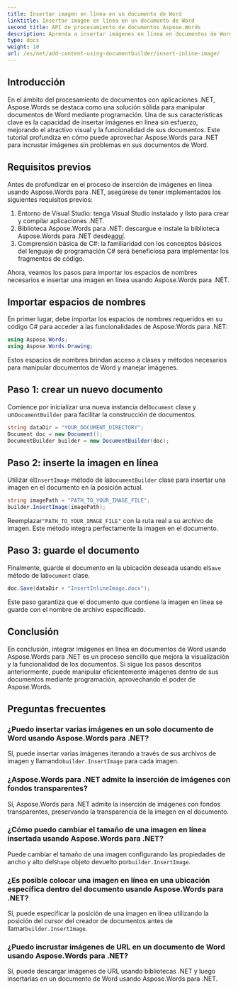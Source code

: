 ```yaml
---
title: Insertar imagen en línea en un documento de Word
linktitle: Insertar imagen en línea en un documento de Word
second_title: API de procesamiento de documentos Aspose.Words
description: Aprenda a insertar imágenes en línea en documentos de Word usando Aspose.Words para .NET. Guía paso a paso con ejemplos de código y preguntas frecuentes incluidas.
type: docs
weight: 10
url: /es/net/add-content-using-documentbuilder/insert-inline-image/
---
```

## Introducción

En el ámbito del procesamiento de documentos con aplicaciones .NET, Aspose.Words se destaca como una solución sólida para manipular documentos de Word mediante programación. Una de sus características clave es la capacidad de insertar imágenes en línea sin esfuerzo, mejorando el atractivo visual y la funcionalidad de sus documentos. Este tutorial profundiza en cómo puede aprovechar Aspose.Words para .NET para incrustar imágenes sin problemas en sus documentos de Word.

## Requisitos previos

Antes de profundizar en el proceso de inserción de imágenes en línea usando Aspose.Words para .NET, asegúrese de tener implementados los siguientes requisitos previos:

1. Entorno de Visual Studio: tenga Visual Studio instalado y listo para crear y compilar aplicaciones .NET.
2.  Biblioteca Aspose.Words para .NET: descargue e instale la biblioteca Aspose.Words para .NET desde[aquí](https://releases.aspose.com/words/net/).
3. Comprensión básica de C#: la familiaridad con los conceptos básicos del lenguaje de programación C# será beneficiosa para implementar los fragmentos de código.

Ahora, veamos los pasos para importar los espacios de nombres necesarios e insertar una imagen en línea usando Aspose.Words para .NET.

## Importar espacios de nombres

En primer lugar, debe importar los espacios de nombres requeridos en su código C# para acceder a las funcionalidades de Aspose.Words para .NET:

```csharp
using Aspose.Words;
using Aspose.Words.Drawing;
```

Estos espacios de nombres brindan acceso a clases y métodos necesarios para manipular documentos de Word y manejar imágenes.

## Paso 1: crear un nuevo documento

 Comience por inicializar una nueva instancia del`Document` clase y un`DocumentBuilder` para facilitar la construcción de documentos.

```csharp
string dataDir = "YOUR_DOCUMENT_DIRECTORY";
Document doc = new Document();
DocumentBuilder builder = new DocumentBuilder(doc);
```

## Paso 2: inserte la imagen en línea

 Utilizar el`InsertImage` método de la`DocumentBuilder` clase para insertar una imagen en el documento en la posición actual.

```csharp
string imagePath = "PATH_TO_YOUR_IMAGE_FILE";
builder.InsertImage(imagePath);
```

 Reemplazar`"PATH_TO_YOUR_IMAGE_FILE"` con la ruta real a su archivo de imagen. Este método integra perfectamente la imagen en el documento.

## Paso 3: guarde el documento

 Finalmente, guarde el documento en la ubicación deseada usando el`Save` método de la`Document` clase.

```csharp
doc.Save(dataDir + "InsertInlineImage.docx");
```

Este paso garantiza que el documento que contiene la imagen en línea se guarde con el nombre de archivo especificado.

## Conclusión

En conclusión, integrar imágenes en línea en documentos de Word usando Aspose.Words para .NET es un proceso sencillo que mejora la visualización y la funcionalidad de los documentos. Si sigue los pasos descritos anteriormente, puede manipular eficientemente imágenes dentro de sus documentos mediante programación, aprovechando el poder de Aspose.Words.

## Preguntas frecuentes

### ¿Puedo insertar varias imágenes en un solo documento de Word usando Aspose.Words para .NET?
 Sí, puede insertar varias imágenes iterando a través de sus archivos de imagen y llamando`builder.InsertImage` para cada imagen.

### ¿Aspose.Words para .NET admite la inserción de imágenes con fondos transparentes?
Sí, Aspose.Words para .NET admite la inserción de imágenes con fondos transparentes, preservando la transparencia de la imagen en el documento.

### ¿Cómo puedo cambiar el tamaño de una imagen en línea insertada usando Aspose.Words para .NET?
 Puede cambiar el tamaño de una imagen configurando las propiedades de ancho y alto del`Shape` objeto devuelto por`builder.InsertImage`.

### ¿Es posible colocar una imagen en línea en una ubicación específica dentro del documento usando Aspose.Words para .NET?
 Sí, puede especificar la posición de una imagen en línea utilizando la posición del cursor del creador de documentos antes de llamar`builder.InsertImage`.

### ¿Puedo incrustar imágenes de URL en un documento de Word usando Aspose.Words para .NET?
Sí, puede descargar imágenes de URL usando bibliotecas .NET y luego insertarlas en un documento de Word usando Aspose.Words para .NET.